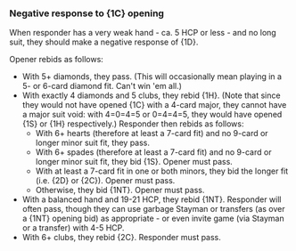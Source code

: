 ### <a name="Negative_response_to_1C_opening"> Negative response to {1C} opening

When responder has a very weak hand - ca. 5 HCP or less - and no long suit, they should make a negative response of {1D}.

Opener rebids as follows:

- With 5+ diamonds, they pass. (This will occasionally mean playing in a 5- or 6-card diamond fit. Can't win 'em all.)
- With exactly 4 diamonds and 5 clubs, they rebid {1H}. (Note that since they would not have opened {1C} with a 4-card major, they cannot have a major suit void: with 4=0=4=5 or 0=4=4=5, they would have opened {1S} or {1H} respectively.) Responder then rebids as follows:
    - With 6+ hearts (therefore at least a 7-card fit) and no 9-card or longer minor suit fit, they pass.
    - With 6+ spades (therefore at least a 7-card fit) and no 9-card or longer minor suit fit, they bid {1S}. Opener must pass.
    - With at least a 7-card fit in one or both minors, they bid the longer fit (i.e. {2D} or {2C}). Opener must pass.
    - Otherwise, they bid {1NT}. Opener must pass.
- With a balanced hand and 19-21 HCP, they rebid {1NT}. Responder will often pass, though they can use garbage Stayman or transfers (as over a {1NT} opening bid) as appropriate - or even invite game (via Stayman or a transfer) with 4-5 HCP.
- With 6+ clubs, they rebid {2C}. Responder must pass.
